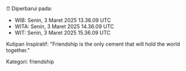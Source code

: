 ⏰ Diperbarui pada:
- WIB: Senin, 3 Maret 2025 13.36.09 UTC
- WITA: Senin, 3 Maret 2025 14.36.09 UTC
- WIT: Senin, 3 Maret 2025 15.36.09 UTC

Kutipan Inspiratif:
"Friendship is the only cement that will hold the world together."


Kategori: friendship

